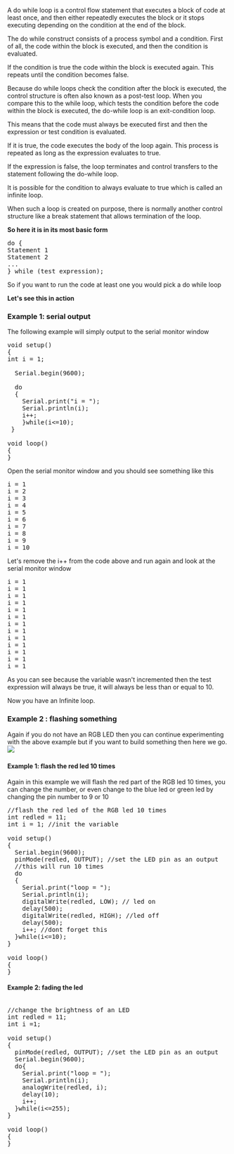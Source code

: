 A do while loop is a control flow statement that executes a block of code at least once, and then either repeatedly executes the block or it stops executing depending on the condition at the end of the block. 

The do while construct consists of a process symbol and a condition. 
First of all, the code within the block is executed, and then the condition is evaluated. 

If the condition is true the code within the block is executed again. This repeats until the condition becomes false. 

Because do while loops check the condition after the block is executed, the control structure is often also known as a post-test loop. When you compare this to the while loop, which tests the condition before the code within the block is executed, the do-while loop is an exit-condition loop. 

This means that the code must always be executed first and then the expression or test condition is evaluated. 

If it is true, the code executes the body of the loop again. This process is repeated as long as the expression evaluates to true. 

If the expression is false, the loop terminates and control transfers to the statement following the do-while loop. 

It is possible for the condition to always evaluate to true which is called an infinite loop. 

When such a loop is created on purpose, there is normally another control structure like a break statement that allows termination of the loop.

**So here it is in its most basic form**  
<pre>
do {
Statement 1
Statement 2
...
} while (test expression);
</pre>

So if you want to run the code at least one you would pick a do while loop 
  
**Let's see this in action**

### Example 1: serial output

The following example will simply output to the serial monitor window
<pre>
void setup()
{
int i = 1;

  Serial.begin(9600);

  do
  {
    Serial.print("i = ");
    Serial.println(i);
    i++;
    }while(i<=10);
 }

void loop() 
{
}
</pre>

Open the serial monitor window and you should see something like this
<pre>
i = 1
i = 2
i = 3
i = 4
i = 5
i = 6
i = 7
i = 8
i = 9
i = 10
</pre>

Let's remove the i++ from the code above and run again and look at the serial monitor window

<pre>
i = 1
i = 1
i = 1
i = 1
i = 1
i = 1
i = 1
i = 1
i = 1
i = 1
i = 1
i = 1
i = 1
</pre>

As you can see because the variable wasn't incremented then the test expression will always be true, it will always be less than or equal to 10. 

Now you have an Infinite loop.

### Example 2 : flashing something

Again if you do not have an RGB LED then you can continue experimenting with the above example but if you want to build something then here we go. ![](http://www.aboutmicros.com/wp-content/uploads/2020/09/Arduino-Uno-and-RGB-LED.png)  

#### Example 1: flash the red led 10 times

Again in this example we will flash the red part of the RGB led 10 times, you can change the number, or even change to the blue led or green led by changing the pin number to 9 or 10

<pre>
//flash the red led of the RGB led 10 times
int redled = 11;
int i = 1; //init the variable

void setup()
{
  Serial.begin(9600);
  pinMode(redled, OUTPUT); //set the LED pin as an output
  //this will run 10 times
  do
  {
    Serial.print("loop = ");
    Serial.println(i);
    digitalWrite(redled, LOW); // led on
    delay(500);
    digitalWrite(redled, HIGH); //led off
    delay(500);
    i++; //dont forget this
  }while(i<=10);
}

void loop()
{
}
</pre>

#### Example 2: fading the led

<pre>

//change the brightness of an LED
int redled = 11;
int i =1;

void setup()
{
  pinMode(redled, OUTPUT); //set the LED pin as an output
  Serial.begin(9600);
  do{
    Serial.print("loop = ");
    Serial.println(i);
    analogWrite(redled, i);
    delay(10);
    i++;
  }while(i<=255);
}

void loop()
{
}
</pre>
